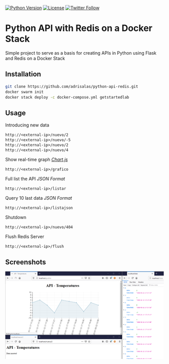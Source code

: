 [![Python Version](https://img.shields.io/badge/Python-3.8-blue)](https://hub.docker.com/_/python) [![License](https://img.shields.io/github/license/adrisalas/python-sqlite-api)](https://coveralls.io/github/shotgunsoftware/python-api?branch=master) [![Twitter Follow](https://img.shields.io/twitter/follow/adrisalas_.svg?style=social)](https://twitter.com/adrisalas_)  

# Python API with Redis on a Docker Stack

Simple project to serve as a basis for creating APIs in Python using Flask and Redis on a Docker Stack

## Installation

```bash
git clone https://github.com/adrisalas/python-api-redis.git
docker swarm init
docker stack deploy -c docker-compose.yml getstartedlab
```

## Usage

Introducing new data
```http
http://<external-ip>/nuevo/2
http://<external-ip>/nuevo/-5
http://<external-ip>/nuevo/2
http://<external-ip>/nuevo/4
```
Show real-time graph _[Chart.js](https://www.chartjs.org/)_
```http
http://<external-ip>/grafico
```
Full list the API _JSON Format_
```http
http://<external-ip>/listar
```
Query 10 last data _JSON Format_
```http
http://<external-ip>/listajson
```
Shutdown
```http
http://<external-ip>/nuevo/404
```
Flush Redis Server
```http
http://<external-ip>/flush
```


## Screenshots

![image-20200112181809153](image-20200112181809153.png)

